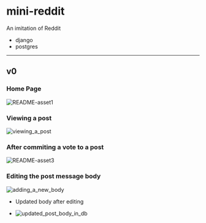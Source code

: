 # mini-reddit
An imitation of Reddit

- django
- postgres
____

## v0

### Home Page

![README-asset1](https://user-images.githubusercontent.com/47473330/90379152-f6970f80-e097-11ea-8bbd-494241982f42.png)

### Viewing a post

![viewing_a_post](https://user-images.githubusercontent.com/47473330/90491511-a4b8bd00-e15d-11ea-9669-def183e4605d.png)


### After commiting a vote to a post

![README-asset3](https://user-images.githubusercontent.com/47473330/90379346-3f4ec880-e098-11ea-8ae9-65241717fc69.png)

### Editing the post message body

![adding_a_new_body](https://user-images.githubusercontent.com/47473330/90491797-0aa54480-e15e-11ea-9ec4-238d0745d315.png)

- Updated body after editing

- ![updated_post_body_in_db](https://user-images.githubusercontent.com/47473330/90491978-4809d200-e15e-11ea-844a-a83789149019.png)




